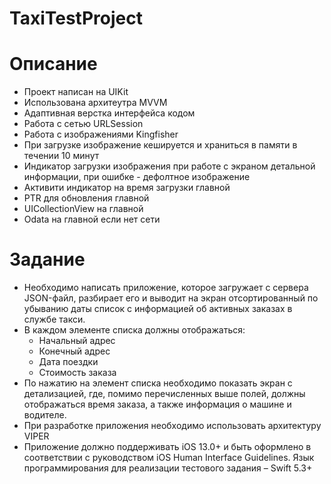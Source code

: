 # TaxiTestProject
# Описание
- Проект написан на UIKit
- Использована архитеутра MVVM
- Адаптивная верстка интерфейса кодом
- Работа с сетью URLSession
- Работа с изображениями Kingfisher
- При загрузке изображение кешируется и храниться в памяти в течении 10 минут
- Индикатор загрузки изображения при работе с экраном детальной информации, при ошибке - дефолтное изображение
- Активити индикатор на время загрузки главной
- PTR для обновления главной
- UICollectionView на главной
- Odata на главной если нет сети

# Задание

- Необходимо написать приложение, которое загружает с сервера JSON-файл, разбирает его и выводит на экран отсортированный по убыванию даты список с информацией об активных заказах в службе такси.
- В каждом элементе списка должны отображаться:
  - Начальный адрес
  - Конечный адрес
  - Дата поездки
  - Стоимость заказа
- По нажатию на элемент списка необходимо показать экран с детализацией, где, помимо перечисленных выше полей, должны отображаться время заказа, а также информация о машине и водителе.
- При разработке приложения необходимо использовать архитектуру VIPER
- Приложение должно поддерживать iOS 13.0+ и быть оформлено в соответствии с руководством iOS Human Interface Guidelines. Язык программирования для реализации тестового задания – Swift 5.3+
